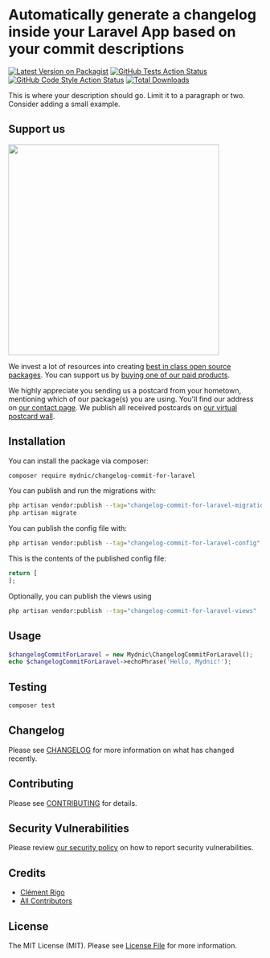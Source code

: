 # Automatically generate a changelog inside your Laravel App based on your commit descriptions

[![Latest Version on Packagist](https://img.shields.io/packagist/v/mydnic/changelog-commit-for-laravel.svg?style=flat-square)](https://packagist.org/packages/mydnic/changelog-commit-for-laravel)
[![GitHub Tests Action Status](https://img.shields.io/github/actions/workflow/status/mydnic/changelog-commit-for-laravel/run-tests.yml?branch=main&label=tests&style=flat-square)](https://github.com/mydnic/changelog-commit-for-laravel/actions?query=workflow%3Arun-tests+branch%3Amain)
[![GitHub Code Style Action Status](https://img.shields.io/github/actions/workflow/status/mydnic/changelog-commit-for-laravel/fix-php-code-style-issues.yml?branch=main&label=code%20style&style=flat-square)](https://github.com/mydnic/changelog-commit-for-laravel/actions?query=workflow%3A"Fix+PHP+code+style+issues"+branch%3Amain)
[![Total Downloads](https://img.shields.io/packagist/dt/mydnic/changelog-commit-for-laravel.svg?style=flat-square)](https://packagist.org/packages/mydnic/changelog-commit-for-laravel)

This is where your description should go. Limit it to a paragraph or two. Consider adding a small example.

## Support us

[<img src="https://github-ads.s3.eu-central-1.amazonaws.com/changelog-commit-for-laravel.jpg?t=1" width="419px" />](https://spatie.be/github-ad-click/changelog-commit-for-laravel)

We invest a lot of resources into creating [best in class open source packages](https://spatie.be/open-source). You can support us by [buying one of our paid products](https://spatie.be/open-source/support-us).

We highly appreciate you sending us a postcard from your hometown, mentioning which of our package(s) you are using. You'll find our address on [our contact page](https://spatie.be/about-us). We publish all received postcards on [our virtual postcard wall](https://spatie.be/open-source/postcards).

## Installation

You can install the package via composer:

```bash
composer require mydnic/changelog-commit-for-laravel
```

You can publish and run the migrations with:

```bash
php artisan vendor:publish --tag="changelog-commit-for-laravel-migrations"
php artisan migrate
```

You can publish the config file with:

```bash
php artisan vendor:publish --tag="changelog-commit-for-laravel-config"
```

This is the contents of the published config file:

```php
return [
];
```

Optionally, you can publish the views using

```bash
php artisan vendor:publish --tag="changelog-commit-for-laravel-views"
```

## Usage

```php
$changelogCommitForLaravel = new Mydnic\ChangelogCommitForLaravel();
echo $changelogCommitForLaravel->echoPhrase('Hello, Mydnic!');
```

## Testing

```bash
composer test
```

## Changelog

Please see [CHANGELOG](CHANGELOG.md) for more information on what has changed recently.

## Contributing

Please see [CONTRIBUTING](CONTRIBUTING.md) for details.

## Security Vulnerabilities

Please review [our security policy](../../security/policy) on how to report security vulnerabilities.

## Credits

- [Clément Rigo](https://github.com/mydnic)
- [All Contributors](../../contributors)

## License

The MIT License (MIT). Please see [License File](LICENSE.md) for more information.

